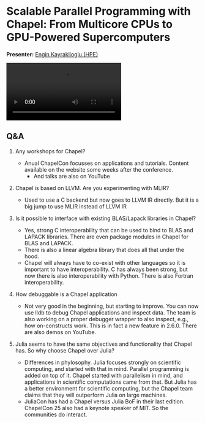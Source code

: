 # Scalable Parallel Programming with Chapel: From Multicore CPUs to GPU-Powered Supercomputers

**Presenter:** [Engin Kayraklioglu (HPE)](https://chapel-lang.org/blog/authors/engin-kayraklioglu/)

<video src="https://462000265.lumidata.eu/user-coffee-breaks/recordings/20251015-user-coffee-break-Chapel.mp4" controls="controls"></video>


## Q&A
 
1.  Any workshops for Chapel?

    -   Anual ChapelCon focusses on applications and tutorials. Content available on the website some weeks after the conference.
        -   And talks are also on YouTube

2.   Chapel is based on LLVM. Are you experimenting with MLIR?
     -   Used to use a C backend but now goes to LLVM IR directly. But it is a big jump to use MLIR instead of LLVM IR   

3.  Is it possible to interface with existing BLAS/Lapack libraries in Chapel?
    -   Yes, strong C interoperability that can be used to bind to BLAS and LAPACK libraries. There are even package modules in Chapel for BLAS and LAPACK.
    -   There is also a linear algebra library that does all that under the hood.
    -   Chapel will always have to co-exist with other languages so it is important to have interoperability. C has always been strong, but now there is also interoperability with Python. There is also Fortran interoperability.

4.  How debuggable is a Chapel application

    -   Not very good in the beginning, but starting to improve. You can now use lldb to debug Chapel applications and inspect data. The team is also working on a proper debugger wrapper to also inspect, e.g., how on-constructs work. This is in fact a new feature in 2.6.0. There are also demos on YouTube.

5.  Julia seems to have the same objectives and functionality that Chapel has. So why choose Chapel over Julia?

    -   Differences in phylosophy. Julia focuses strongly on scientific computing, and started with that in mind. Parallel programming is added on top of it. Chapel started with parallelism in mind, and applications in scientific computations came from that. But Julia has a better environment for scientific computing, but the Chapel team claims that they will outperform Julia on large machines.
    -   JuliaCon has had a Chapel versus Julia BoF in their last edition. ChapelCon 25 also had a keynote speaker of MIT. So the communities do interact.



